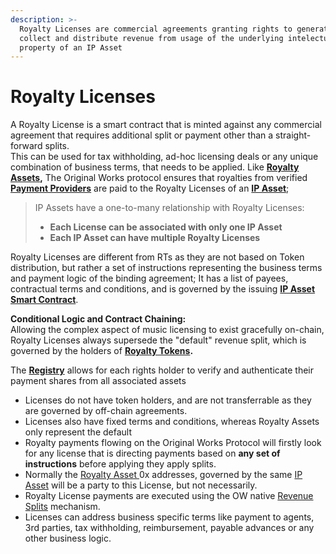 ```yaml
---
description: >-
  Royalty Licenses are commercial agreements granting rights to generate,
  collect and distribute revenue from usage of the underlying intelectual
  property of an IP Asset
---
```


# Royalty Licenses

A Royalty License is a smart contract that is minted against any commercial agreement that requires additional split or payment other than a straight-forward splits.\
This can be used for tax withholding, ad-hoc licensing deals or any unique combination of business terms, that needs to be applied. Like [**Royalty Assets**](royalty-assets-and-royalty-tokens.md)**,** The Original Works protocol ensures that royalties from verified [**Payment Providers**](verified-payment-provider.md) are paid to the Royalty Licenses of an [**IP Asset**](ip-assets.md);

> IP Assets have a one-to-many relationship with Royalty Licenses:
>
> * **Each License can be associated with only one IP Asset**
> * **Each IP Asset can have multiple Royalty Licenses**

Royalty Licenses are different from RTs as they are not based on Token distribution, but rather a set of instructions representing the business terms and payment logic of the binding agreement; It has a list of payees, contractual terms and conditions, and is governed by the issuing [**IP Asset Smart Contract**](ip-assets.md).

**Conditional Logic and Contract Chaining:** \
Allowing the complex aspect of music licensing to exist gracefully on-chain, Royalty Licenses always supersede the "default" revenue split, which is governed by the holders of [**Royalty Tokens**](royalty-assets-and-royalty-tokens.md)**.**&#x20;

The [**Registry**](decentralized-right-registry.md) allows for each rights holder to verify and authenticate their payment shares from all associated assets

* Licenses do not have token holders, and are not transferrable as they are governed by off-chain agreements.&#x20;
* Licenses also have fixed terms and conditions, whereas Royalty Assets only represent the default
* Royalty payments flowing on the Original Works Protocol will firstly look for any license that is directing payments based on **any set of instructions** before applying they apply splits.&#x20;
* Normally the [Royalty Asset ](royalty-assets-and-royalty-tokens.md)0x addresses, governed by the same [IP Asset](ip-assets.md) will be a party to this License, but not necessarily.
* Royalty License payments are executed using the OW native [Revenue Splits](revenue-splits.md) mechanism.
* Licenses can address business specific terms like payment to agents, 3rd parties, tax withholding, reimbursement, payable advances or any other business logic.
